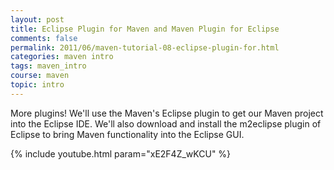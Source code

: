 ```yaml
---           
layout: post
title: Eclipse Plugin for Maven and Maven Plugin for Eclipse
comments: false
permalink: 2011/06/maven-tutorial-08-eclipse-plugin-for.html
categories: maven intro
tags: maven_intro
course: maven
topic: intro
---
```


More plugins! We'll use the Maven's Eclipse plugin to get our Maven project into the Eclipse IDE. We'll also download and install the m2eclipse plugin of Eclipse to bring Maven functionality into the Eclipse GUI.

{% include youtube.html param="xE2F4Z_wKCU" %}